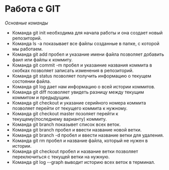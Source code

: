 # Работа с GIT
_Основные команды_
* Команда git init необходима для начала работы и она создает новый репозиторий.
* Команда ls -a показывает все файлы созданные в папке, с которой мы работаем.
*  Команда git add пробел и указание имени файла позволяет добавить фаил или файлы к коммиту.
* Команда git commit -m пробел и указаиние названия коммита в скобках позволяет записать изменения в репозиторий.
* Команда git status позволяет получить информацию о текущем состоянии файла.
* Команда git log дает нам информацию о всей истории коммитов.
* Команда git diff позволяет увидеть разницу между текущим коммитом и предыдущим.
* Команда git checkout и указание серийного номера коммита позволяет перейти от текущего коммита к нужному.
* Команда git checkout master позоляет перейти к текущему(последнему варианту) коммиту.
* Команда git branch показывет список всех веток.
* Команда git branch пробел и ввести название новой ветки.
* Команда git branch -d пробел и ввести название ветки для удаления.
* Команда git rm пробел и название файла, который не нужен в истории.
* Команда git checkout пробел и название ветки позволяет переключиться с текущей ветки на нужную. 
*  Команда git log --graph выводит историю всех веток в терминал.